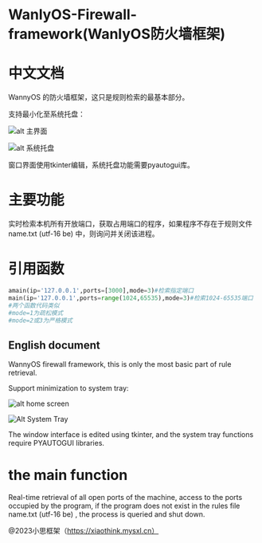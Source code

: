 WanlyOS-Firewall-framework(WanlyOS防火墙框架)
==========================
# 中文文档

WannyOS 的防火墙框架，这只是规则检索的最基本部分。

支持最小化至系统托盘：

![alt 主界面](https://4147093qp2.imdo.co/bbb.png)

![alt 系统托盘](https://4147093qp2.imdo.co/aaa.png)

窗口界面使用tkinter编辑，系统托盘功能需要pyautogui库。


# 主要功能
实时检索本机所有开放端口，获取占用端口的程序，如果程序不存在于规则文件name.txt (utf-16 be) 中，则询问并关闭该进程。

# 引用函数
```python
amain(ip='127.0.0.1',ports=[3000],mode=3)#检索指定端口
main(ip='127.0.0.1',ports=range(1024,65535),mode=3)#检索1024-65535端口
#两个函数代码类似
#mode=1为疏松模式
#mode=2或3为严格模式
```

English document
----------------
WannyOS firewall framework, this is only the most basic part of rule retrieval.

Support minimization to system tray:

![ alt home screen ](https://4147093qp2.imdo.co/bbb.png )

![ Alt System Tray ](https://4147093qp2.imdo.co/aaa.png )

The window interface is edited using tkinter, and the system tray functions require PYAUTOGUI libraries.

# the main function

Real-time retrieval of all open ports of the machine, access to the ports occupied by the program, if the program does not exist in the rules file name.txt (utf-16 be) , the process is queried and shut down.



@2023小思框架（https://xiaothink.mysxl.cn）

